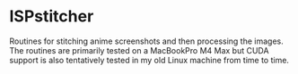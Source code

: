 # ISPstitcher
Routines for stitching anime screenshots and then processing the images. The routines are primarily tested on a MacBookPro M4 Max but CUDA support is also tentatively tested in my old Linux machine from time to time.
